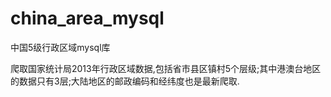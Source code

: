 # china_area_mysql
中国5级行政区域mysql库
  
  爬取国家统计局2013年行政区域数据,包括省市县区镇村5个层级;其中港澳台地区的数据只有3层;大陆地区的邮政编码和经纬度也是最新爬取.
